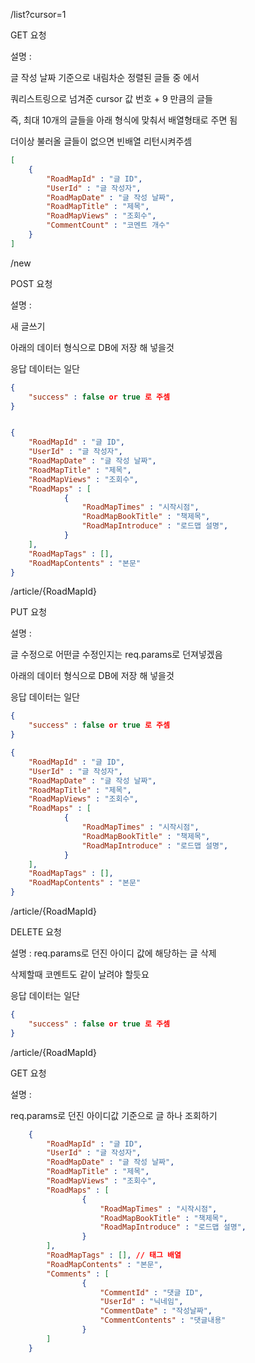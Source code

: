 /list?cursor=1

GET 요청

설명 : 

글 작성 날짜 기준으로 내림차순 정렬된 글들 중 에서

쿼리스트링으로 넘겨준 cursor 값 번호 + 9 만큼의 글들

즉, 최대 10개의 글들을 아래 형식에 맞춰서 배열형태로 주면 됨

더이상 불러올 글들이 없으면 빈배열 리턴시켜주셈

```json
[
	{
		"RoadMapId" : "글 ID",
		"UserId" : "글 작성자",
		"RoadMapDate" : "글 작성 날짜",
		"RoadMapTitle" : "제목",
		"RoadMapViews" : "조회수",
		"CommentCount" : "코멘트 개수" 
	}	
]
```
/new

POST 요청

설명 : 

새 글쓰기

아래의 데이터 형식으로 DB에 저장 해 넣을것

응답 데이터는 일단

```json
{
	"success" : false or true 로 주셈
}
```
```json

{
    "RoadMapId" : "글 ID",
    "UserId" : "글 작성자",
    "RoadMapDate" : "글 작성 날짜",
    "RoadMapTitle" : "제목",
    "RoadMapViews" : "조회수",
    "RoadMaps" : [
            {
                "RoadMapTimes" : "시작시점",
                "RoadMapBookTitle" : "책제목",
                "RoadMapIntroduce" : "로드맵 설명",
            }
    ],
	"RoadMapTags" : [],
	"RoadMapContents" : "본문"
}	
```

/article/{RoadMapId}

PUT 요청

설명 : 

글 수정으로 어떤글 수정인지는 req.params로 던져넣겠음

아래의 데이터 형식으로 DB에 저장 해 넣을것

응답 데이터는 일단

```json
{
	"success" : false or true 로 주셈
}
```

```json
{
    "RoadMapId" : "글 ID",
    "UserId" : "글 작성자",
    "RoadMapDate" : "글 작성 날짜",
    "RoadMapTitle" : "제목",
    "RoadMapViews" : "조회수",
    "RoadMaps" : [
            {
                "RoadMapTimes" : "시작시점",
                "RoadMapBookTitle" : "책제목",
                "RoadMapIntroduce" : "로드맵 설명",
            }
    ],
	"RoadMapTags" : [],
    "RoadMapContents" : "본문"
}	
```

/article/{RoadMapId}

DELETE 요청

설명 : req.params로 던진 아이디 값에 해당하는 글 삭제

삭제할때 코멘트도 같이 날려야 할듯요

응답 데이터는 일단

```json
{
	"success" : false or true 로 주셈
}
```

/article/{RoadMapId}

GET 요청

설명 : 

req.params로 던진 아이디값 기준으로 글 하나 조회하기

```json
	{
		"RoadMapId" : "글 ID",
		"UserId" : "글 작성자",
		"RoadMapDate" : "글 작성 날짜",
		"RoadMapTitle" : "제목",
		"RoadMapViews" : "조회수",
		"RoadMaps" : [
			    {
				    "RoadMapTimes" : "시작시점",
				    "RoadMapBookTitle" : "책제목",
				    "RoadMapIntroduce" : "로드맵 설명",
				}
		],
		"RoadMapTags" : [], // 태그 배열
		"RoadMapContents" : "본문",
		"Comments" : [
				{
					"CommentId" : "댓글 ID",
					"UserId" : "닉네임",
					"CommentDate" : "작성날짜",
					"CommentContents" : "댓글내용"
				}
		]
	}	
```
